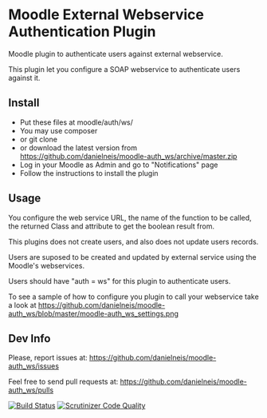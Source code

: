 # Moodle External Webservice Authentication Plugin

Moodle plugin to authenticate users against external webservice.

This plugin let you configure a SOAP webservice
to authenticate users against it.

Install
-------

* Put these files at moodle/auth/ws/
 * You may use composer
 * or git clone
 * or download the latest version from https://github.com/danielneis/moodle-auth_ws/archive/master.zip
* Log in your Moodle as Admin and go to "Notifications" page
* Follow the instructions to install the plugin

Usage
-----

You configure the web service URL, the name of the function to be called, the returned Class and attribute to get the boolean result from.

This plugins does not create users, and also does not update users records.

Users are suposed to be created and updated by external service using the Moodle's webservices.

Users should have "auth = ws" for this plugin to authenticate users.

To see a sample of how to configure you plugin to call your webservice take a look at https://github.com/danielneis/moodle-auth_ws/blob/master/moodle-auth_ws_settings.png

Dev Info
--------

Please, report issues at: https://github.com/danielneis/moodle-auth_ws/issues

Feel free to send pull requests at: https://github.com/danielneis/moodle-auth_ws/pulls

[![Build Status](https://travis-ci.org/danielneis/moodle-auth_ws.svg?branch=master)](https://travis-ci.org/danielneis/moodle-auth_ws)
[![Scrutinizer Code Quality](https://scrutinizer-ci.com/g/danielneis/moodle-auth_ws/badges/quality-score.png?b=master)](https://scrutinizer-ci.com/g/danielneis/moodle-auth_ws/?branch=master)
